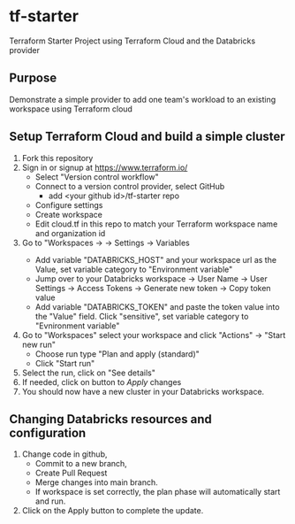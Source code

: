 # tf-starter
Terraform Starter Project using Terraform Cloud and the Databricks provider

## Purpose
Demonstrate a simple provider to add one team's workload to an existing workspace using Terraform cloud

## Setup Terraform Cloud and build a simple cluster
1. Fork this repository
2. Sign in or signup at https://www.terraform.io/
    -  Select "Version control workflow"
    -  Connect to a version control provider, select GitHub
        -    add \<your github id\>/tf-starter repo
    -  Configure settings
    -  Create workspace
    -  Edit cloud.tf in this repo to match your Terraform workspace name and organization id
3. Go to "Workspaces -> <your workspace> -> Settings -> Variables
    -  Add variable "DATABRICKS_HOST" and your workspace url as the Value, set variable category to "Environment variable"
    -  Jump over to your Databricks workspace -> User Name -> User Settings -> Access Tokens -> Generate new token -> Copy token value
    -  Add variable "DATABRICKS_TOKEN" and paste the token value into the "Value" field. Click "sensitive", set variable category to "Evnironment variable"
4. Go to "Workspaces" select your workspace and click "Actions" -> "Start new run"
    -  Choose run type "Plan and apply (standard)"
    -  Click "Start run"
5. Select the run, click on "See details"
6. If needed, click on button to *Apply* changes
7. You should now have a new cluster in your Databricks workspace.

## Changing Databricks resources and configuration
1. Change code in github, 
    -  Commit to a new branch,
    -  Create Pull Request
    -  Merge changes into main branch. 
    -  If workspace is set correctly, the plan phase will automatically start and run. 
2. Click on the Apply button to complete the update.

